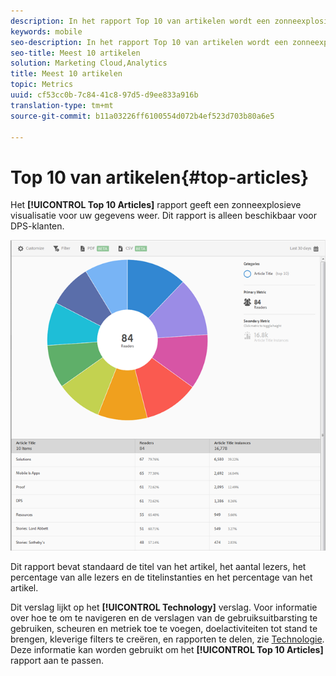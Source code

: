 ```yaml
---
description: In het rapport Top 10 van artikelen wordt een zonneexplosieve visualisatie voor uw gegevens weergegeven. Dit rapport is alleen beschikbaar voor klanten van Digital Publishing Suites (DPS).
keywords: mobile
seo-description: In het rapport Top 10 van artikelen wordt een zonneexplosieve visualisatie voor uw gegevens weergegeven. Dit rapport is alleen beschikbaar voor klanten van Digital Publishing Suites (DPS).
seo-title: Meest 10 artikelen
solution: Marketing Cloud,Analytics
title: Meest 10 artikelen
topic: Metrics
uuid: cf53cc0b-7c84-41c8-97d5-d9ee833a916b
translation-type: tm+mt
source-git-commit: b11a03226ff6100554d072b4ef523d703b80a6e5

---
```



# Top 10 van artikelen{#top-articles}

Het **[!UICONTROL Top 10 Articles]** rapport geeft een zonneexplosieve visualisatie voor uw gegevens weer. Dit rapport is alleen beschikbaar voor DPS-klanten.

![](assets/dps_top_10.png)

Dit rapport bevat standaard de titel van het artikel, het aantal lezers, het percentage van alle lezers en de titelinstanties en het percentage van het artikel.

Dit verslag lijkt op het **[!UICONTROL Technology]** verslag. Voor informatie over hoe te om te navigeren en de verslagen van de gebruiksuitbarsting te gebruiken, scheuren en metriek toe te voegen, doelactiviteiten tot stand te brengen, kleverige filters te creëren, en rapporten te delen, zie [Technologie](/help/using/usage/reports-technology.md). Deze informatie kan worden gebruikt om het **[!UICONTROL Top 10 Articles]** rapport aan te passen.
